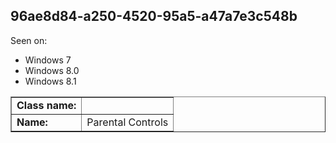 ## 96ae8d84-a250-4520-95a5-a47a7e3c548b

Seen on:
* Windows 7
* Windows 8.0
* Windows 8.1

<table border="1" class="docutils">
  <tbody>
    <tr>
      <td><b>Class name:</b></td>
      <td>&nbsp;</td>
    </tr>
    <tr>
      <td><b>Name:</b></td>
      <td>Parental Controls</td>
    </tr>
  </tbody>
</table>

